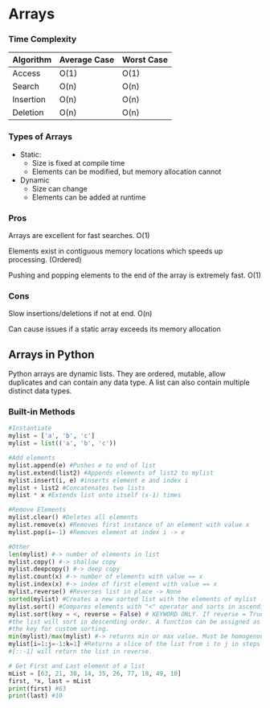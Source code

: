 # Arrays

### Time Complexity
| Algorithm | Average Case | Worst Case |
|-----------|--------------|------------|
| Access    | O(1)         | O(1)       |
| Search    | O(n)         | O(n)       |
| Insertion | O(n)         | O(n)       |
| Deletion  | O(n)         | O(n)       |

### Types of Arrays
- Static:
    - Size is fixed at compile time 
    - Elements can be modified, but memory allocation cannot
- Dynamic
  - Size can change
  - Elements can be added at runtime

### Pros
Arrays are excellent for fast searches. O(1)

Elements exist in contiguous memory locations 
which speeds up processing. (Ordered)

Pushing and popping elements to the end of the array is
extremely fast. O(1)

### Cons 
Slow insertions/deletions if not at end. O(n)

Can cause issues if a static array exceeds its memory 
allocation

## Arrays in Python
Python arrays are dynamic lists. They are ordered, mutable, allow 
duplicates and can contain any data type. A list can also contain multiple
distinct data types.

### Built-in Methods
```python
#Instantiate
mylist = ['a', 'b', 'c']
mylist = list(('a', 'b', 'c'))

#Add elements
mylist.append(e) #Pushes e to end of list
mylist.extend(list2) #Appends elements of list2 to mylist
mylist.insert(i, e) #inserts element e and index i
mylist + list2 #Concatenates two lists
mylist * x #Extends list onto itself (x-1) times

#Remove Elements
mylist.clear() #Deletes all elements
mylist.remove(x) #Removes first instance of an element with value x
mylist.pop(i=-1) #Removes element at index i -> e

#Other
len(mylist) #-> number of elements in list
mylist.copy() #-> shallow copy
mylist.deepcopy() #-> deep copy
mylist.count(x) #-> number of elements with value == x
mylist.index(x) #-> index of first element with value == x
mylist.reverse() #Reverses list in place -> None
sorted(mylist) #Creates a new sorted list with the elements of mylist
mylist.sort() #Compares elements with "<" operator and sorts in ascending order -> None
mylist.sort(key = <, reverse = False) # KEYWORD ONLY. If reverse = True, 
#the list will sort in descending order. A function can be assigned as
#the key for custom sorting.
min(mylist)/max(mylist) #-> returns min or max value. Must be homogenous
mylist[i=1:j=-1:k=1] #Returns a slice of the list from i to j in steps of k
#[::-1] will return the list in reverse.

# Get First and Last element of a list
mList = [63, 21, 30, 14, 35, 26, 77, 18, 49, 10]
first, *x, last = mList
print(first) #63
print(last) #10



